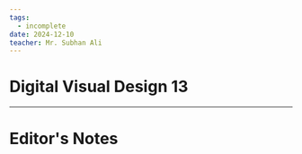 ```yaml
---
tags:
  - incomplete
date: 2024-12-10
teacher: Mr. Subhan Ali
---
```

# Digital Visual Design 13

----------------------------------------------------------------
# Editor's Notes